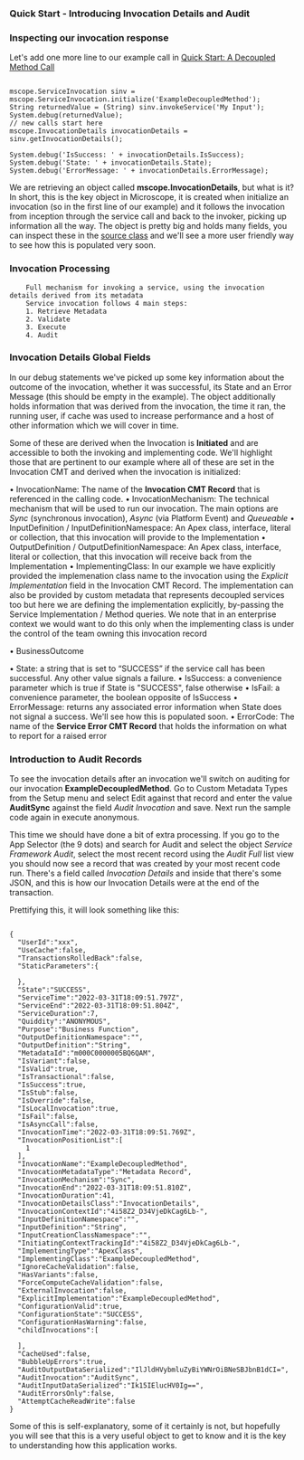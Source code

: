 ### Quick Start - Introducing Invocation Details and Audit


### Inspecting our invocation response

Let's add one more line to our example call in [Quick Start: A Decoupled Method Call](DecoupledMethod.md)

```

mscope.ServiceInvocation sinv = mscope.ServiceInvocation.initialize('ExampleDecoupledMethod');
String returnedValue = (String) sinv.invokeService('My Input');
System.debug(returnedValue);
// new calls start here
mscope.InvocationDetails invocationDetails = sinv.getInvocationDetails();

System.debug('IsSuccess: ' + invocationDetails.IsSuccess);
System.debug('State: ' + invocationDetails.State);
System.debug('ErrorMessage: ' + invocationDetails.ErrorMessage);

```

We are retrieving an object called **mscope.InvocationDetails**, but what is it? In short, this is the key object in Microscope, it is created when initialize an invocation (so in the first line of our example) and it follows the invocation from inception through the service call and back to the invoker, picking up information all the way. The object is pretty big and holds many fields, you can inspect these in the [source class](https://github.com/kevinhenryburke/frictionless/blob/master/serviceBase/force-app/Framework/classes/invocation/InvocationDetails.cls) and we'll see a more user friendly way to see how this is populated very soon.

### Invocation Processing


        Full mechanism for invoking a service, using the invocation details derived from its metadata 
        Service invocation follows 4 main steps:
        1. Retrieve Metadata
        2. Validate
        3. Execute
        4. Audit




### Invocation Details Global Fields

In our debug statements we've picked up some key information about the outcome of the invocation, whether it was successful, its State and an Error Message (this should be empty in the example). The object additionally holds information that was derived from the invocation, the time it ran, the running user, if cache was used to increase performance and a host of other information which we will cover in time.

Some of these are derived when the Invocation is __Initiated__ and are accessible to both the invoking and implementing code. We'll highlight those that are pertinent to our example where all of these are set in the Invocation CMT and derived when the invocation is initialized:


•	InvocationName: The name of the **Invocation CMT Record** that is referenced in the calling code. 
•	InvocationMechanism: The technical mechanism that will be used to run our invocation. The main options are *Sync* (synchronous invocation), *Async* (via Platform Event) and *Queueable*
•	InputDefinition / InputDefinitionNamespace: An Apex class, interface, literal or collection, that this invocation will provide to the Implementation
•	OutputDefinition / OutputDefinitionNamespace: An Apex class, interface, literal or collection, that this invocation will receive back from the Implementation 
•	ImplementingClass: In our example we have explicitly provided the implemenation class name to the invocation using the *Explicit Implementation* field in the Invocation CMT Record. The implementation can also be provided by custom metadata that represents decoupled services too but here we are defining the implementation explicitly, by-passing the Service Implementation / Method queries. We note that in an enterprise context we would want to do this only when the implementing class is under the control of the team owning this invocation record

•	BusinessOutcome

•	State: a string that is set to “SUCCESS” if the service call has been successful. Any other value signals a failure.
•	IsSuccess: a convenience parameter which is true if State is "SUCCESS", false otherwise 
•	IsFail: a convenience parameter, the boolean opposite of IsSuccess
•	ErrorMessage: returns any associated error information when State does not signal a success. We'll see how this is populated soon.
•	ErrorCode: The name of the **Service Error CMT Record** that holds the information on what to report for a raised error



### Introduction to Audit Records

To see the invocation details after an invocation we'll switch on auditing for our invocation **ExampleDecoupledMethod**. Go to Custom Metadata Types from the Setup menu and select Edit against that record and enter the value **AuditSync** against the field *Audit Invocation* and save. Next run the sample code again in execute anonymous.

This time we should have done a bit of extra processing. If you go to the App Selector (the 9 dots) and search for Audit and select the object *Service Framework Audit*, select the most recent record using the *Audit Full* list view you should now see a record that was created by your most recent code run. There's a field called *Invocation Details* and inside that there's some JSON, and this is how our Invocation Details were at the end of the transaction. 

Prettifying this, it will look something like this:

```

{
  "UserId":"xxx",
  "UseCache":false,
  "TransactionsRolledBack":false,
  "StaticParameters":{
    
  },
  "State":"SUCCESS",
  "ServiceTime":"2022-03-31T18:09:51.797Z",
  "ServiceEnd":"2022-03-31T18:09:51.804Z",
  "ServiceDuration":7,
  "Quiddity":"ANONYMOUS",
  "Purpose":"Business Function",
  "OutputDefinitionNamespace":"",
  "OutputDefinition":"String",
  "MetadataId":"m000C0000005BQ6QAM",
  "IsVariant":false,
  "IsValid":true,
  "IsTransactional":false,
  "IsSuccess":true,
  "IsStub":false,
  "IsOverride":false,
  "IsLocalInvocation":true,
  "IsFail":false,
  "IsAsyncCall":false,
  "InvocationTime":"2022-03-31T18:09:51.769Z",
  "InvocationPositionList":[
    1
  ],
  "InvocationName":"ExampleDecoupledMethod",
  "InvocationMetadataType":"Metadata Record",
  "InvocationMechanism":"Sync",
  "InvocationEnd":"2022-03-31T18:09:51.810Z",
  "InvocationDuration":41,
  "InvocationDetailsClass":"InvocationDetails",
  "InvocationContextId":"4i58Z2_D34VjeDkCag6Lb-",
  "InputDefinitionNamespace":"",
  "InputDefinition":"String",
  "InputCreationClassNamespace":"",
  "InitiatingContextTrackingId":"4i58Z2_D34VjeDkCag6Lb-",
  "ImplementingType":"ApexClass",
  "ImplementingClass":"ExampleDecoupledMethod",
  "IgnoreCacheValidation":false,
  "HasVariants":false,
  "ForceComputeCacheValidation":false,
  "ExternalInvocation":false,
  "ExplicitImplementation":"ExampleDecoupledMethod",
  "ConfigurationValid":true,
  "ConfigurationState":"SUCCESS",
  "ConfigurationHasWarning":false,
  "childInvocations":[
    
  ],
  "CacheUsed":false,
  "BubbleUpErrors":true,
  "AuditOutputDataSerialized":"IlJldHVybmluZyBiYWNrOiBNeSBJbnB1dCI=",
  "AuditInvocation":"AuditSync",
  "AuditInputDataSerialized":"Ik15IElucHV0Ig==",
  "AuditErrorsOnly":false,
  "AttemptCacheReadWrite":false
}

```

Some of this is self-explanatory, some of it certainly is not, but hopefully you will see that this is a very useful object to get to know and it is the key to understanding how this application works.
